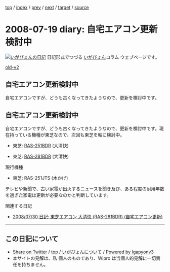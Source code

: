 [top](../index.html) 
 / [index](index.html) 
 / [prev](ig080710.html) 
 / [next](ig080729.html) 
 / [target](http://www.igapyon.jp/igapyon/diary/2008/ig080719.html) 
 / [source](https://github.com/igapyon/diary/blob/master/2008/ig080719.src.md) 

2008-07-19 diary: 自宅エアコン更新検討中
=====================================================================================================
[![いがぴょんの日記](http://www.igapyon.jp/igapyon/diary/images/iga200306s.jpg "いがぴょん")](http://www.igapyon.jp/igapyon/diary/memo/memoigapyon.html) 日記形式でつづる [いがぴょん](http://www.igapyon.jp/igapyon/diary/memo/memoigapyon.html)コラム ウェブページです。

[old-v2](ig080719-orig.html)

## 自宅エアコン更新検討中

自宅エアコンですが、どうも古くなってきたようなので、更新を検討中です。


## 自宅エアコン更新検討中

自宅エアコンですが、どうも古くなってきたようなので、更新を検討中です。現在持っている機種が東芝なので、次回も東芝を軸に検討中。

* 東芝: [RAS-251BDR](http://www.daiseikai.com/product/2008/bdr/ras_251bdr_j.htm) (大清快)
  
* 東芝: [RAS-281BDR](http://www.daiseikai.com/product/2008/bdr/ras_281bdr_j.htm) (大清快)

現行機種

* 東芝: RAS-251JTS (木かげ)

テレビや新聞で、古い家電が出火するニュースを聞き及び、ある程度の耐用年数を過ぎた家電は更新が必要なのかと判断しています。

関連する日記

* [2008/07/30 日記: 東芝エアコン 大清快 (RAS-281BDR) (自宅エアコン更新)](ig080730.html)


----------------------------------------------------------------------------------------------------

## この日記について

* [Share on Twitter](https://twitter.com/intent/tweet?hashtags=igapyon%2Cdiary%2C%E3%81%84%E3%81%8C%E3%81%B4%E3%82%87%E3%82%93&text=%E8%87%AA%E5%AE%85%E3%82%A8%E3%82%A2%E3%82%B3%E3%83%B3%E6%9B%B4%E6%96%B0%E6%A4%9C%E8%A8%8E%E4%B8%AD&url=http%3A%2F%2Fwww.igapyon.jp%2Figapyon%2Fdiary%2F2008%2Fig080719.html) / [top](../index.html) / [いがぴょんについて](http://www.igapyon.jp/igapyon/diary/memo/memoigapyon.html) / [Powered by Igapyonv3](https://github.com/igapyon/igapyonv3)
* 本サイトの見解は、私 個人のものであり、Wipro は当個人的見解に一切責任を持ちません。 
